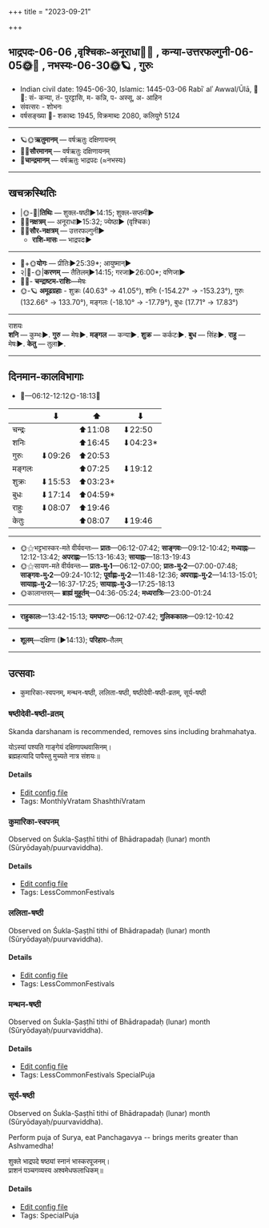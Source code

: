 +++
title = "2023-09-21"

+++
## भाद्रपदः-06-06  ,वृश्चिकः-अनूराधा🌛🌌  ,  कन्या-उत्तरफल्गुनी-06-05🌞🌌  ,  नभस्यः-06-30🌞🪐  , गुरुः
- Indian civil date: 1945-06-30, Islamic: 1445-03-06 Rabīʿ alʾ Awwal/Ūlā, 🌌🌞: सं- कन्या, तं- पुरट्टासि, म- कन्नि, प- अस्सू, अ- आहिन
- संवत्सरः - शोभनः
- वर्षसङ्ख्या 🌛- शकाब्दः 1945, विक्रमाब्दः 2080, कलियुगे 5124
___________________
- 🪐🌞**ऋतुमानम्** — वर्षऋतुः दक्षिणायनम्
- 🌌🌞**सौरमानम्** — वर्षऋतुः दक्षिणायनम्
- 🌛**चान्द्रमानम्** — वर्षऋतुः भाद्रपदः (≈नभस्यः)
___________________


## खचक्रस्थितिः
- |🌞-🌛|**तिथिः** — शुक्ल-षष्ठी►14:15; शुक्ल-सप्तमी►  
- 🌌🌛**नक्षत्रम्** — अनूराधा►15:32; ज्येष्ठा► (वृश्चिकः)  
- 🌌🌞**सौर-नक्षत्रम्** — उत्तरफल्गुनी►  
  - **राशि-मासः** — भाद्रपदः► 
___________________
- 🌛+🌞**योगः** — प्रीतिः►25:39*; आयुष्मान्►  
- २|🌛-🌞|**करणम्** — तैतिलम्►14:15; गरजा►26:00*; वणिजा►  
- 🌌🌛- **चन्द्राष्टम-राशिः**—मेषः  
- 🌞-🪐 **अमूढग्रहाः** - शुक्रः (40.63° → 41.05°), शनिः (-154.27° → -153.23°), गुरुः (132.66° → 133.70°), मङ्गलः (-18.10° → -17.79°), बुधः (17.71° → 17.83°)
___________________
राशयः  
**शनि** — कुम्भः►. **गुरु** — मेषः►. **मङ्गल** — कन्या►. **शुक्र** — कर्कटः►. **बुध** — सिंहः►. **राहु** — मेषः►. **केतु** — तुला►. 
___________________


## दिनमान-कालविभागाः
- 🌅—06:12-12:12🌞-18:13🌇  

|      |⬇     |⬆     |⬇     |
|------|-----|-----|------|
|चन्द्रः|     |⬆11:08 |⬇22:50 |
|शनिः   |     |⬆16:45 |⬇04:23*|
|गुरुः  |⬇09:26 |⬆20:53 |     |
|मङ्गलः |     |⬆07:25 |⬇19:12 |
|शुक्रः |⬇15:53 |⬆03:23*|     |
|बुधः   |⬇17:14 |⬆04:59*|     |
|राहुः  |⬇08:07 |⬆19:46 |     |
|केतुः  |     |⬆08:07 |⬇19:46 |
___________________
- 🌞⚝भट्टभास्कर-मते वीर्यवन्तः— **प्रातः**—06:12-07:42; **साङ्गवः**—09:12-10:42; **मध्याह्नः**—12:12-13:42; **अपराह्णः**—15:13-16:43; **सायाह्नः**—18:13-19:43  
- 🌞⚝सायण-मते वीर्यवन्तः— **प्रातः-मु॰1**—06:12-07:00; **प्रातः-मु॰2**—07:00-07:48; **साङ्गवः-मु॰2**—09:24-10:12; **पूर्वाह्णः-मु॰2**—11:48-12:36; **अपराह्णः-मु॰2**—14:13-15:01; **सायाह्नः-मु॰2**—16:37-17:25; **सायाह्नः-मु॰3**—17:25-18:13  
- 🌞कालान्तरम्— **ब्राह्मं मुहूर्तम्**—04:36-05:24; **मध्यरात्रिः**—23:00-01:24  
___________________
- **राहुकालः**—13:42-15:13; **यमघण्टः**—06:12-07:42; **गुलिककालः**—09:12-10:42  
___________________
- **शूलम्**—दक्षिणा (►14:13); **परिहारः**–तैलम्  
___________________

## उत्सवाः
- कुमारिका-स्वपनम्, मन्थन-षष्ठी, ललिता-षष्ठी, षष्ठीदेवी-षष्ठी-व्रतम्, सूर्य-षष्ठी
### षष्ठीदेवी-षष्ठी-व्रतम्



Skanda darshanam is recommended, removes sins including brahmahatya.

योऽस्यां पश्यति गाङ्गेयं दक्षिणापथवासिनम्।  
ब्रह्महत्यादि पापैस्तु मुच्यते नात्र संशयः॥



#### Details
- [Edit config file](https://github.com/jyotisham/adyatithi/blob/master/devatA/kaumAra/description_only/SaSThIdEvI-SaSThI-vratam.toml)
- Tags: MonthlyVratam ShashthiVratam


### कुमारिका-स्वपनम्

Observed on Śukla-Ṣaṣṭhī tithi of Bhādrapadaḥ (lunar) month (Sūryōdayaḥ/puurvaviddha). 



#### Details
- [Edit config file](https://github.com/jyotisham/adyatithi/blob/master/devatA/umA/lunar_month/tithi/06/06/kumArikA-svapanam.toml)
- Tags: LessCommonFestivals


### ललिता-षष्ठी

Observed on Śukla-Ṣaṣṭhī tithi of Bhādrapadaḥ (lunar) month (Sūryōdayaḥ/puurvaviddha). 



#### Details
- [Edit config file](https://github.com/jyotisham/adyatithi/blob/master/devatA/shakti/lunar_month/tithi/06/06/lalitA-SaSThI.toml)
- Tags: LessCommonFestivals


### मन्थन-षष्ठी

Observed on Śukla-Ṣaṣṭhī tithi of Bhādrapadaḥ (lunar) month (Sūryōdayaḥ/puurvaviddha). 



#### Details
- [Edit config file](https://github.com/jyotisham/adyatithi/blob/master/general/lunar_month/tithi/06/06/manthana-SaSThI.toml)
- Tags: LessCommonFestivals SpecialPuja


### सूर्य-षष्ठी

Observed on Śukla-Ṣaṣṭhī tithi of Bhādrapadaḥ (lunar) month (Sūryōdayaḥ/puurvaviddha). 

Perform puja of Surya, eat Panchagavya -- brings merits greater than Ashvamedha!

शुक्ले भाद्रपदे षष्ठ्यां स्नानं भास्करपूजनम्।  
प्राशनं पञ्चगव्यस्य अश्वमेधफलाधिकम्॥



#### Details
- [Edit config file](https://github.com/jyotisham/adyatithi/blob/master/devatA/graha/lunar_month/tithi/06/06/sUrya-SaSThI.toml)
- Tags: SpecialPuja


